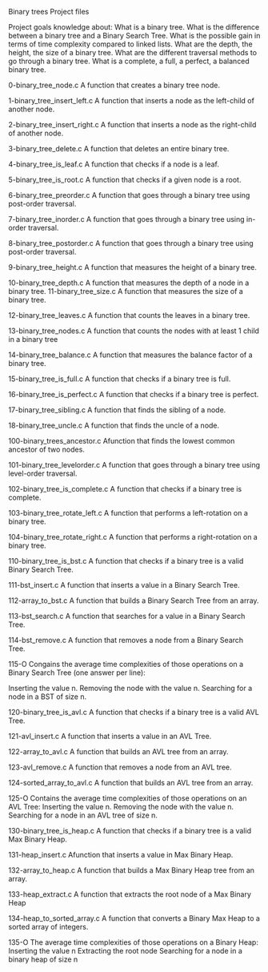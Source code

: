 Binary trees Project files

Project goals knowledge about:
What is a binary tree.
What is the difference between a binary tree and a Binary Search Tree.
What is the possible gain in terms of time complexity compared to linked lists.
What are the depth, the height, the size of a binary tree.
What are the different traversal methods to go through a binary tree.
What is a complete, a full, a perfect, a balanced binary tree.

0-binary_tree_node.c
A  function that creates a binary tree node.

1-binary_tree_insert_left.c
A function that inserts a node as the left-child of another node.

2-binary_tree_insert_right.c
A function that inserts a node as the right-child of another node.

3-binary_tree_delete.c
A function that deletes an entire binary tree.

4-binary_tree_is_leaf.c
A function that checks if a node is a leaf.

5-binary_tree_is_root.c
A function that checks if a given node is a root.

6-binary_tree_preorder.c
A function that goes through a binary tree using post-order traversal.

7-binary_tree_inorder.c
A function that goes through a binary tree using in-order traversal.

8-binary_tree_postorder.c
A function that goes through a binary tree using post-order traversal.

9-binary_tree_height.c
A function that measures the height of a binary tree.

10-binary_tree_depth.c
A function that measures the depth of a node in a binary tree.
11-binary_tree_size.c
A function that measures the size of a binary tree.

12-binary_tree_leaves.c
A function that counts the leaves in a binary tree.

13-binary_tree_nodes.c
A function that counts the nodes with at least 1 child in a binary tree

14-binary_tree_balance.c
A function that measures the balance factor of a binary tree.

15-binary_tree_is_full.c
A function that checks if a binary tree is full.

16-binary_tree_is_perfect.c
A function that checks if a binary tree is perfect.

17-binary_tree_sibling.c
A function that finds the sibling of a node.

18-binary_tree_uncle.c
A function that finds the uncle of a node.

100-binary_trees_ancestor.c
Afunction that finds the lowest common ancestor of two nodes.

101-binary_tree_levelorder.c
A function that goes through a binary tree using level-order traversal.

102-binary_tree_is_complete.c
A function that checks if a binary tree is complete.

103-binary_tree_rotate_left.c
A  function that performs a left-rotation on a binary tree.

104-binary_tree_rotate_right.c
A function that performs a right-rotation on a binary tree.

110-binary_tree_is_bst.c
A function that checks if a binary tree is a valid Binary Search Tree.

111-bst_insert.c
A function that inserts a value in a Binary Search Tree.

112-array_to_bst.c
A function that builds a Binary Search Tree from an array.

113-bst_search.c
A function that searches for a value in a Binary Search Tree.

114-bst_remove.c
A function that removes a node from a Binary Search Tree.

115-O
Congains  the average time complexities of those operations on a Binary Search Tree (one answer per line):

Inserting the value n.
Removing the node with the value n.
Searching for a node in a BST of size n.

120-binary_tree_is_avl.c
A function that checks if a binary tree is a valid AVL Tree.

121-avl_insert.c
A function that inserts a value in an AVL Tree.

122-array_to_avl.c
A function that builds an AVL tree from an array.

123-avl_remove.c
A function that removes a node from an AVL tree.

124-sorted_array_to_avl.c
A  function that builds an AVL tree from an array.

125-O
Contains the average time complexities of those operations on an AVL Tree:
Inserting the value n.
Removing the node with the value n.
Searching for a node in an AVL tree of size n.

130-binary_tree_is_heap.c
A function that checks if a binary tree is a valid Max Binary Heap.

131-heap_insert.c
Afunction that inserts a value in Max Binary Heap.

132-array_to_heap.c
A function that builds a Max Binary Heap tree from an array.

133-heap_extract.c
A function that extracts the root node of a Max Binary Heap

134-heap_to_sorted_array.c
A function that converts a Binary Max Heap to a sorted array of integers.

135-O
The average time complexities of those operations on a Binary Heap:
Inserting the value n
Extracting the root node
Searching for a node in a binary heap of size n
